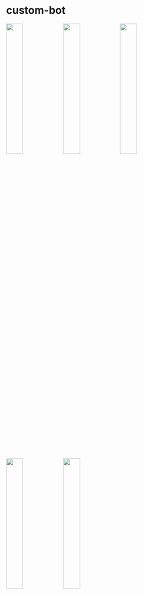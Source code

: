# custom-bot
<img src="https://user-images.githubusercontent.com/62179996/117930267-68487500-b31b-11eb-8ce9-8b0380ea9afc.png" width="30%" align="left" padding='50'/>
<img src="https://user-images.githubusercontent.com/62179996/117930278-6b436580-b31b-11eb-9b2f-7a359c2d668f.png" width="30%" align="left" padding='50'/>
<img src="https://user-images.githubusercontent.com/62179996/117930291-71394680-b31b-11eb-8fd9-a42daf4be011.png" width="30%" align="left" padding='50'/>
<img src="https://user-images.githubusercontent.com/62179996/117930240-5ff03a00-b31b-11eb-8634-8aa49717aa05.png" width="30%" align="left" padding='50'/>
<img src="https://user-images.githubusercontent.com/62179996/117930305-75fdfa80-b31b-11eb-8161-04fff8fb4117.png" width="30%" align="left" padding='50'/>

